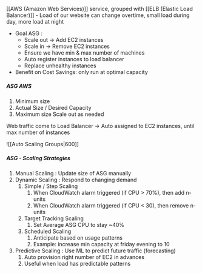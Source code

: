 [[AWS (Amazon Web Services)]] service, grouped with [[ELB (Elastic Load Balancer)]] 
	- Load of our website can change overtime, small load during day, more load at night
- Goal ASG :
	- Scale out -> Add EC2 instances
	- Scale in -> Remove EC2 instances
	- Ensure we have min & max number of machines
	- Auto register instances to load balancer
	- Replace unhealthy instances
- Benefit on Cost Savings: only run at optimal capacity

##### ASG AWS
1. Minimum size
2. Actual Size / Desired Capacity
3. Maximum size
Scale out as needed

Web traffic come to Load Balancer -> Auto assigned to EC2 instances, until max number of instances

![[Auto Scaling Groups|600]]

##### ASG - Scaling Strategies
1. Manual Scaling : Update size of ASG manually
2. Dynamic Scaling : Respond to changing demand
	1. Simple / Step Scaling
		1. When CloudWatch alarm triggered (if CPU > 70%), then add n-units
		2. When CloudWatch alarm triggered (if CPU < 30), then remove n-units
	2. Target Tracking Scaling
		1. Set Average ASG CPU to stay ~40%
	3. Scheduled Scaling
		1. Anticipate based on usage patterns
		2. Example: increase min capacity at friday evening to 10
3. Predictive Scaling : Use ML to predict future traffic (forecasting)
	1. Auto provision right number of EC2 in advances
	2. Useful when load has predictable patterns